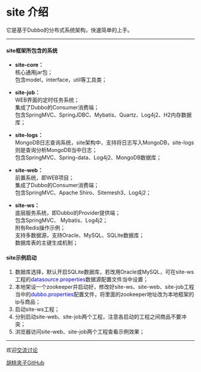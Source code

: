 # site 介绍 #
它是基于Dubbo的分布式系统架构，快速简单的上手。
****

#### site框架所包含的系统

+ <b>site-core：</b><br/>
核心通用jar包；<br/>
包含model，interface，util等工具类；<br/>

+ <b>site-job：</b><br/>
WEB界面的定时任务系统；<br/>
集成了Dubbo的Consumer消费端；<br/>
包含SpringMVC、SpringJDBC、Mybatis、Quartz、Log4j2、H2内存数据库；

+ <b>site-logs：</b><br/>
MongoDB日志查询系统，site架构中，支持将日志写入MongoDB，site-logs则是查询分析MongoDB当中日志；<br/>
包含SpringMVC、Spring-data、Log4j2、MongoDB数据库；

+ <b>site-web：</b><br/>
前置系统，即WEB项目；<br/>
集成了Dubbo的Consumer消费端；<br/>
包含SpringMVC、Apache Shiro、Sitemesh3、Log4j2；

+ <b>site-ws：</b><br/>
底层服务系统，即Dubbo的Provider提供端；<br/>
包含SpringMVC、 Mybatis、Log4j2；<br/>
附有Redis操作示例；<br/>
支持多数据源，支持Oracle、MySQL、SQLite数据库；<br/>
数据库表的主键生成机制；


#### site示例启动
   
1. 数据库选择，默认开启SQLite数据库，若改用Oracle或MySQL，可在site-ws工程的<font color="blue">datasource.properties</font>数据源配置文件当中设置；
2. 本地架设一个zookeeper并启动好，修改好site-ws、site-web、site-job工程当中的<font color="blue">dubbo.properties</font>配置文件，将里面的zookeeper地址改为本地框架的ip与商品；
3. 启动site-ws工程；
4. 分别启动site-web、site-job两个工程，注意各启动的工程之间商品不要冲突；
5. 浏览器访问site-web、site-job两个工程查看示例效果；
****
欢迎[交流讨论](https://github.com/wangxinforme/site/issues)

[胡桃夹子GitHub](https://github.com/wangxinforme "Vincent Git@OSC主页")

